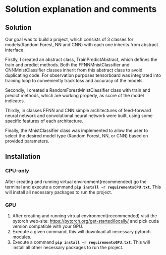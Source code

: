 # Solution explanation and comments

## Solution
Our goal was to build a project, which consists of 3 classes for models(Random Forest, NN and CNN) with each one inherits from abstract interface. 

Firstly, I created an abstract class, TrainPredictAbstract, which defines the train and predict methods. Both the FFNNMnistClassifier and CNNMnistClassifier classes inherit from this abstract class to avoid duplicating code. For observation purposes tensorboard was integrated into training loop to conveniently track loss and accuracy of the models.

Secondly, I created a RandomForestMnistClassifier class with train and predict methods, which are working properly, as score of the model indicates.

Thirdly, in classes FFNN and CNN simple architectures of feed-forward neural network and convolutional neural network were built, using some specific features of each architecture. 

Finally, the MnistClassifier class was implemented to allow the user to select the desired model type (Random Forest, NN, or CNN) based on provided parameters.

## Installation  

### CPU-only
After creating and running virtual environment(recommended) go the terminal and execute a command **`pip install -r requirementsCPU.txt`**. This will install all necessary packages to run the project.

### GPU
1. After creating and running virtual environment(recommended) visit the pytorch web-site: https://pytorch.org/get-started/locally/ and pick cuda version compatible with your GPU.
2. Execute a given command, this will download all necessary pytorch modules.
3. Execute a command **`pip install -r requirementsGPU.txt`**. This will install all other necessary packages to run the project.
